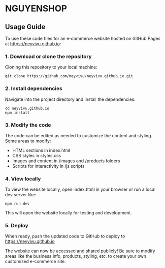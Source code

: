 # NGUYENSHOP 

## Usage Guide

To use these code files for an e-commerce website hosted on GitHub Pages at https://neyvivu.github.io:  

### 1. Download or clone the repository
Cloning this repository to your local machine:
```
git clone https://github.com/neyvivu/neyvivu.github.io.git
````
### 2. Install dependencies  
Navigate into the project directory and install the dependencies:
```
cd neyvivu.github.io
npm install
```

### 3. Modify the code
The code can be edited as needed to customize the content and styling. Some areas to modify:

- HTML sections in index.html
- CSS styles in styles.css
- Images and content in /images and /products folders  
- Scripts for interactivity in /js scripts  

### 4. View locally
To view the website locally, open index.html in your browser or run a local dev server like:
```
npm run dev
```
This will open the website locally for testing and development.

### 5. Deploy
When ready, push the updated code to GitHub to deploy to https://neyvivu.github.io  

The website can now be accessed and shared publicly! Be sure to modify areas like the business info, products, styling, etc. to create your own customized e-commerce site.

